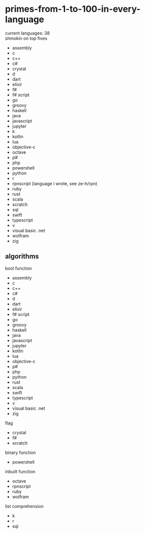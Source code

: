 # primes-from-1-to-100-in-every-language
current languages: 38
<br>shmokin on top fives
- assembly
- c
- c++
- c#
- crystal
- d
- dart
- elixir
- f#
- f# script
- go
- groovy
- haskell
- java
- javascript
- jupyter
- k
- kotlin
- lua
- objective-c
- octave
- p#
- php
- powershell
- python
- r
- rpnscript (language i wrote, see ze-h/rpn)
- ruby
- rust
- scala
- scratch
- sql
- swift
- typescript
- v
- visual basic .net
- wolfram
- zig

## algorithms
bool function
- assembly
- c
- c++
- c#
- d
- dart
- elixir
- f# script
- go
- groovy
- haskell
- java
- javascript
- jupyter
- kotlin
- lua
- objective-c
- p#
- php
- python
- rust
- scala
- swift
- typescript
- v
- visual basic .net
- zig

flag
- crystal
- f#
- scratch

binary function
- powershell

inbuilt function
- octave
- rpnscript
- ruby
- wolfram

list comprehension
- k
- r
- sql
